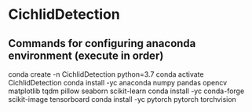 # CichlidDetection

Commands for configuring anaconda environment (execute in order)
-------------------------------------------
conda create -n CichlidDetection python=3.7
conda activate CichlidDetection
conda install -yc anaconda numpy pandas opencv matplotlib tqdm pillow seaborn scikit-learn
conda install -yc conda-forge scikit-image tensorboard
conda install -yc pytorch pytorch torchvision
